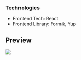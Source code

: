 ### Technologies

- Frontend Tech:
React
- Frontend Library:
Formik,
Yup

## Preview
[![](https://i.hizliresim.com/6mp99ew.jpg)](https://i.hizliresim.com/6mp99ew.jpg)
